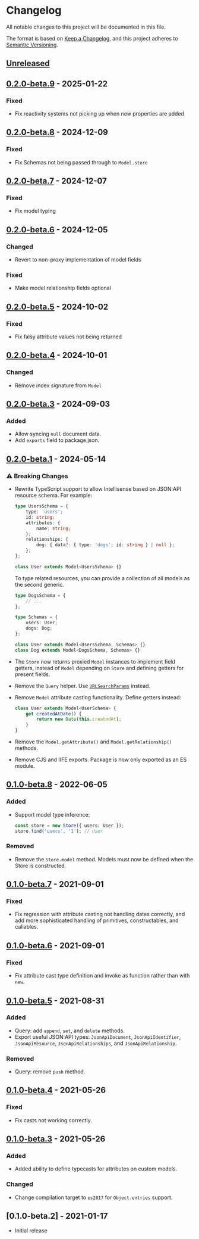 # Changelog

All notable changes to this project will be documented in this file.

The format is based on [Keep a Changelog](https://keepachangelog.com/en/1.0.0/),
and this project adheres to [Semantic Versioning](https://semver.org/spec/v2.0.0.html).

## [Unreleased]

## [0.2.0-beta.9] - 2025-01-22

### Fixed

-   Fix reactivity systems not picking up when new properties are added

## [0.2.0-beta.8] - 2024-12-09

### Fixed

-   Fix Schemas not being passed through to `Model.store`

## [0.2.0-beta.7] - 2024-12-07

### Fixed

-   Fix model typing

## [0.2.0-beta.6] - 2024-12-05

### Changed

-   Revert to non-proxy implementation of model fields

### Fixed

-   Make model relationship fields optional

## [0.2.0-beta.5] - 2024-10-02

### Fixed

-   Fix falsy attribute values not being returned

## [0.2.0-beta.4] - 2024-10-01

### Changed

-   Remove index signature from `Model`

## [0.2.0-beta.3] - 2024-09-03

### Added

-   Allow syncing `null` document data.
-   Add `exports` field to package.json.

## [0.2.0-beta.1] - 2024-05-14

### ⚠️ Breaking Changes

-   Rewrite TypeScript support to allow Intellisense based on JSON:API resource schema. For example:

    ```ts
    type UsersSchema = {
        type: 'users';
        id: string;
        attributes: {
            name: string;
        };
        relationships: {
            dog: { data?: { type: 'dogs'; id: string } | null };
        };
    };

    class User extends Model<UsersSchema> {}
    ```

    To type related resources, you can provide a collection of all models as the second generic.

    ```ts
    type DogsSchema = {
        // ...
    };

    type Schemas = {
        users: User;
        dogs: Dog;
    };

    class User extends Model<UsersSchema, Schemas> {}
    class Dog extends Model<DogsSchema, Schemas> {}
    ```

-   The `Store` now returns proxied `Model` instances to implement field getters, instead of `Model` depending on `Store` and defining getters for present fields.

-   Remove the `Query` helper. Use [`URLSearchParams`](https://developer.mozilla.org/en-US/docs/Web/API/URLSearchParams) instead.

-   Remove `Model` attribute casting functionality. Define getters instead:

    ```ts
    class User extends Model<UserSchema> {
        get createdAtDate() {
            return new Date(this.createdAt);
        }
    }
    ```

-   Remove the `Model.getAttribute()` and `Model.getRelationship()` methods.
-   Remove CJS and IIFE exports. Package is now only exported as an ES module.

## [0.1.0-beta.8] - 2022-06-05

### Added

-   Support model type inference:

    ```ts
    const store = new Store({ users: User });
    store.find('users', '1'); // User
    ```

### Removed

-   Remove the `Store.model` method. Models must now be defined when the Store is constructed.

## [0.1.0-beta.7] - 2021-09-01

### Fixed

-   Fix regression with attribute casting not handling dates correctly, and add more sophisticated handling of primitives, constructables, and callables.

## [0.1.0-beta.6] - 2021-09-01

### Fixed

-   Fix attribute cast type definition and invoke as function rather than with `new`.

## [0.1.0-beta.5] - 2021-08-31

### Added

-   Query: add `append`, `set`, and `delete` methods.
-   Export useful JSON:API types: `JsonApiDocument`, `JsonApiIdentifier`, `JsonApiResource`, `JsonApiRelationships`, and `JsonApiRelationship`.

### Removed

-   Query: remove `push` method.

## [0.1.0-beta.4] - 2021-05-26

### Fixed

-   Fix casts not working correctly.

## [0.1.0-beta.3] - 2021-05-26

### Added

-   Added ability to define typecasts for attributes on custom models.

### Changed

-   Change compilation target to `es2017` for `Object.entries` support.

## [0.1.0-beta.2] - 2021-01-17

-   Initial release

[unreleased]: https://github.com/tobyzerner/json-api-models/compare/v0.2.0-beta.9...HEAD
[0.2.0-beta.9]: https://github.com/tobyzerner/json-api-models/compare/v0.2.0-beta.8...v0.2.0-beta.9
[0.2.0-beta.8]: https://github.com/tobyzerner/json-api-models/compare/v0.2.0-beta.7...v0.2.0-beta.8
[0.2.0-beta.7]: https://github.com/tobyzerner/json-api-models/compare/v0.2.0-beta.6...v0.2.0-beta.7
[0.2.0-beta.6]: https://github.com/tobyzerner/json-api-models/compare/v0.2.0-beta.5...v0.2.0-beta.6
[0.2.0-beta.5]: https://github.com/tobyzerner/json-api-models/compare/v0.2.0-beta.4...v0.2.0-beta.5
[0.2.0-beta.4]: https://github.com/tobyzerner/json-api-models/compare/v0.2.0-beta.3...v0.2.0-beta.4
[0.2.0-beta.3]: https://github.com/tobyzerner/json-api-models/compare/v0.2.0-beta.1...v0.2.0-beta.3
[0.2.0-beta.1]: https://github.com/tobyzerner/json-api-models/compare/v0.1.0-beta.8...v0.2.0-beta.1
[0.1.0-beta.8]: https://github.com/tobyzerner/json-api-models/compare/v0.1.0-beta.7...v0.1.0-beta.8
[0.1.0-beta.7]: https://github.com/tobyzerner/json-api-models/compare/v0.1.0-beta.6...v0.1.0-beta.7
[0.1.0-beta.6]: https://github.com/tobyzerner/json-api-models/compare/v0.1.0-beta.5...v0.1.0-beta.6
[0.1.0-beta.5]: https://github.com/tobyzerner/json-api-models/compare/v0.1.0-beta.4...v0.1.0-beta.5
[0.1.0-beta.4]: https://github.com/tobyzerner/json-api-models/compare/v0.1.0-beta.3...v0.1.0-beta.4
[0.1.0-beta.3]: https://github.com/tobyzerner/json-api-models/compare/v0.1.0-beta.1...v0.1.0-beta.3
